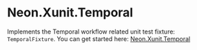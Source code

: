 ﻿Neon.Xunit.Temporal
===================

Implements the Temporal workflow related unit test fixture: `TemporalFixture`.  You can get started here: [Neon.Xunit.Temporal](https://doc.neonkube.com/N_Neon_Xunit_Temporal.htm)
